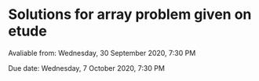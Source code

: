# Solutions for array problem given on etude

Avaliable from: Wednesday, 30 September 2020, 7:30 PM

Due date: Wednesday, 7 October 2020, 7:30 PM
